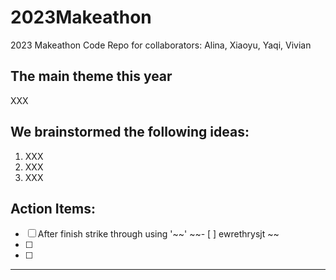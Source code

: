 # 2023Makeathon
2023 Makeathon Code Repo for collaborators: Alina, Xiaoyu, Yaqi, Vivian

## The main theme this year

XXX

## We brainstormed the following ideas: 
1. XXX
2. XXX
3. XXX

## Action Items:
- [ ] After finish strike through using '~~'
~~- [ ] ewrethrysjt ~~
- [ ] 
- [ ] 

---

